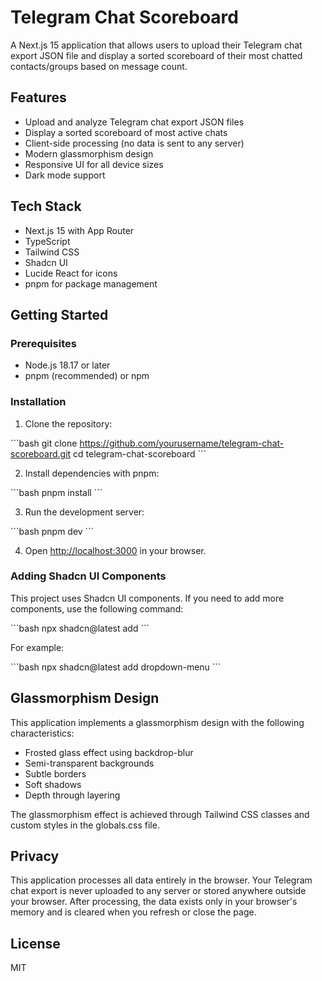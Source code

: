 # Telegram Chat Scoreboard

A Next.js 15 application that allows users to upload their Telegram chat export JSON file and display a sorted scoreboard of their most chatted contacts/groups based on message count.

## Features

- Upload and analyze Telegram chat export JSON files
- Display a sorted scoreboard of most active chats
- Client-side processing (no data is sent to any server)
- Modern glassmorphism design
- Responsive UI for all device sizes
- Dark mode support

## Tech Stack

- Next.js 15 with App Router
- TypeScript
- Tailwind CSS
- Shadcn UI
- Lucide React for icons
- pnpm for package management

## Getting Started

### Prerequisites

- Node.js 18.17 or later
- pnpm (recommended) or npm

### Installation

1. Clone the repository:

\`\`\`bash
git clone https://github.com/yourusername/telegram-chat-scoreboard.git
cd telegram-chat-scoreboard
\`\`\`

2. Install dependencies with pnpm:

\`\`\`bash
pnpm install
\`\`\`

3. Run the development server:

\`\`\`bash
pnpm dev
\`\`\`

4. Open [http://localhost:3000](http://localhost:3000) in your browser.

### Adding Shadcn UI Components

This project uses Shadcn UI components. If you need to add more components, use the following command:

\`\`\`bash
npx shadcn@latest add <component-name>
\`\`\`

For example:

\`\`\`bash
npx shadcn@latest add dropdown-menu
\`\`\`

## Glassmorphism Design

This application implements a glassmorphism design with the following characteristics:

- Frosted glass effect using backdrop-blur
- Semi-transparent backgrounds
- Subtle borders
- Soft shadows
- Depth through layering

The glassmorphism effect is achieved through Tailwind CSS classes and custom styles in the globals.css file.

## Privacy

This application processes all data entirely in the browser. Your Telegram chat export is never uploaded to any server or stored anywhere outside your browser. After processing, the data exists only in your browser's memory and is cleared when you refresh or close the page.

## License

MIT
